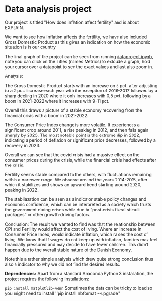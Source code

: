# Data analysis project

Our project is titled "How does inflation  affect fertility" and is about EXPLAIN.

We want to see how inflation affects the fertility, we have also included Gross Domestic Product as this gives an indication on how the economic situation is in our country

The final graph of the project can be seen from running [dataproject.ipynb](dataproject.ipynb), note you can click on the Titles (names Metrics) to exlcude a graph, hold your cursor over a datapoint to see the exact values and last also zoom in.

Analysis:

The Gross Domestic Product starts with an increase on 5 pct. after adjusting to a 2 pct. increase each year with the exception of 2016-2017 followed by a sharp decling in 2020 where it only increases with 0,5 pct. following by a boom in 2021-2022 where it increases with 9-11 pct.

Overall this draws a picture of a stable economy recovering from the financial crisis with a boom in 2021-2022.

The Consumer Price Index change is more volatile. It experiences a significant drop around 2011, a rise peaking in 2012, and then falls again sharply by 2023. The most notable point is the extreme dip in 2022, indicating a period of deflation or significant price decreases, followed by a recovery in 2023.

Overall we can see that the covid crisis had a massive effect on the consumer prices during the crisis, while the financial crisis had effects after the crisis.

Fertility seems stable compared to the others, with fluctuations remaining within a narrower range. We observe around the years 2014-2015, after which it stabilizes and shows an upward trend starting around 2020, peaking in 2022.


The stabilazation can be seen as a indicator stable policy changes and economic confidence, which can be interpreted as a society which trusts the government during crises while due to “post-crisis fiscal stimuli packages” or other growth-driving factors.

Conclusion:
The result we wanted to find was that the relationship between CPI and Fertility would affect the cost of living. Where an increase in  Consumer Price Index, would indicate inflation, which raises the cost of living.  We know that If wages do not keep up with inflation, families may feel financially pressured and may decide to have fewer children. This didn’t happen due to the overall stable nature of the Danish Economy.

Note this a rather simple analysis which drew quite strong conclusion thus also a indicator to why we did not find the desired results.


**Dependencies:** Apart from a standard Anaconda Python 3 installation, the project requires the following installations:

``pip install matplotlib-venn``
Sometimes the data can be tricky to load so you might need to install 
''pip install nbformat --upgrade''